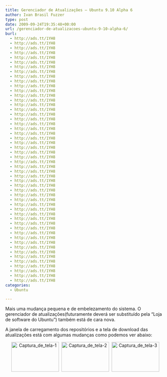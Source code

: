 ```yaml
---
title: Gerenciador de Atualizações – Ubuntu 9.10 Alpha 6
author: Ivan Brasil Fuzzer
type: post
date: 2009-09-24T19:35:48+00:00
url: /gerenciador-de-atualizacoes-ubuntu-9-10-alpha-6/
burl:
  - http://ads.tt/1YH8
  - http://ads.tt/1YH8
  - http://ads.tt/1YH8
  - http://ads.tt/1YH8
  - http://ads.tt/1YH8
  - http://ads.tt/1YH8
  - http://ads.tt/1YH8
  - http://ads.tt/1YH8
  - http://ads.tt/1YH8
  - http://ads.tt/1YH8
  - http://ads.tt/1YH8
  - http://ads.tt/1YH8
  - http://ads.tt/1YH8
  - http://ads.tt/1YH8
  - http://ads.tt/1YH8
  - http://ads.tt/1YH8
  - http://ads.tt/1YH8
  - http://ads.tt/1YH8
  - http://ads.tt/1YH8
  - http://ads.tt/1YH8
  - http://ads.tt/1YH8
  - http://ads.tt/1YH8
  - http://ads.tt/1YH8
  - http://ads.tt/1YH8
  - http://ads.tt/1YH8
  - http://ads.tt/1YH8
  - http://ads.tt/1YH8
  - http://ads.tt/1YH8
  - http://ads.tt/1YH8
  - http://ads.tt/1YH8
  - http://ads.tt/1YH8
  - http://ads.tt/1YH8
  - http://ads.tt/1YH8
  - http://ads.tt/1YH8
  - http://ads.tt/1YH8
  - http://ads.tt/1YH8
  - http://ads.tt/1YH8
  - http://ads.tt/1YH8
  - http://ads.tt/1YH8
  - http://ads.tt/1YH8
  - http://ads.tt/1YH8
  - http://ads.tt/1YH8
  - http://ads.tt/1YH8
  - http://ads.tt/1YH8
  - http://ads.tt/1YH8
  - http://ads.tt/1YH8
  - http://ads.tt/1YH8
  - http://ads.tt/1YH8
  - http://ads.tt/1YH8
  - http://ads.tt/1YH8
  - http://ads.tt/1YH8
  - http://ads.tt/1YH8
categories:
  - Ubuntu

---
```

Mais uma mudança pequena e de embelezamento do sistema. O gerenciador de atualizações(futuramente deverá ser substituído pela &#8220;Loja de software do Ubuntu&#8221;) também está de cara nova.

A janela de carregamento dos repositórios e a tela de download das atualizações está com algumas mudanças como podemos ver abaixo:

<center>
  <a href="http://www.ubuntero.com.br/wp-content/uploads/2009/09/Captura_de_tela-11.png"><img src="http://www.ubuntero.com.br/wp-content/uploads/2009/09/Captura_de_tela-11-150x93.png" alt="Captura_de_tela-1" title="Captura_de_tela-1" width="150" height="93" class="alignnone size-thumbnail wp-image-745" /></a>&nbsp;&nbsp;<a href="http://www.ubuntero.com.br/wp-content/uploads/2009/09/Captura_de_tela-2.png"><img src="http://www.ubuntero.com.br/wp-content/uploads/2009/09/Captura_de_tela-2-150x93.png" alt="Captura_de_tela-2" title="Captura_de_tela-2" width="150" height="93" class="alignnone size-thumbnail wp-image-746" /></a>&nbsp;&nbsp;<a href="http://www.ubuntero.com.br/wp-content/uploads/2009/09/Captura_de_tela-3.png"><img src="http://www.ubuntero.com.br/wp-content/uploads/2009/09/Captura_de_tela-3-150x93.png" alt="Captura_de_tela-3" title="Captura_de_tela-3" width="150" height="93" class="alignnone size-thumbnail wp-image-747" /></a>
</center>